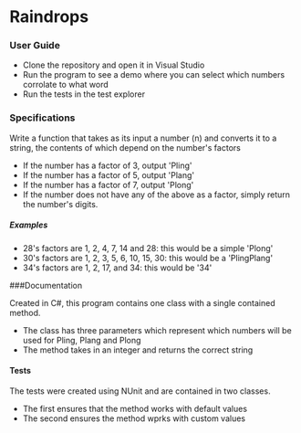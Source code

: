 # Raindrops

### User Guide
- Clone the repository and open it in Visual Studio
- Run the program to see a demo where you can select which numbers corrolate to what word
- Run the tests in the test explorer 

### Specifications
Write a function that takes as its input a number (n) and converts it to a string, the contents of which depend on the number's factors

- If the number has a factor of 3, output 'Pling'
- If the number has a factor of 5, output 'Plang'
- If the number has a factor of 7, output 'Plong'
- If the number does not have any of the above as a factor, simply return the number's digits.

##### Examples
- 28's factors are 1, 2, 4, 7, 14 and 28: this would be a simple 'Plong'
- 30's factors are 1, 2, 3, 5, 6, 10, 15, 30: this would be a 'PlingPlang'
- 34's factors are 1, 2, 17, and 34: this would be '34'

###Documentation

Created in C#, this program contains one class with a single contained method. 
- The class has three parameters which represent which numbers will be used for Pling, Plang and Plong
- The method takes in an integer and returns the correct string 

#### Tests

The tests were created using NUnit and are contained in two classes.
 - The first ensures that the method works with default values
 - The second ensures the method wprks with custom values

